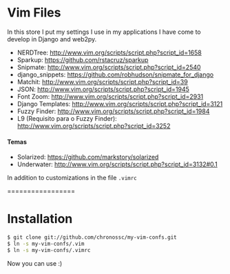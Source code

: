 # Vim Files

In this store I put my settings I use in my applications I have come to develop in Django and web2py.

* NERDTree: http://www.vim.org/scripts/script.php?script_id=1658
* Sparkup: https://github.com/rstacruz/sparkup
* Snipmate: http://www.vim.org/scripts/script.php?script_id=2540
* django_snippets: https://github.com/robhudson/snipmate_for_django
* Matchit: http://www.vim.org/scripts/script.php?script_id=39
* JSON: http://www.vim.org/scripts/script.php?script_id=1945
* Font Zoom: http://www.vim.org/scripts/script.php?script_id=2931
* Django Templates: http://www.vim.org/scripts/script.php?script_id=3121
* Fuzzy Finder: http://www.vim.org/scripts/script.php?script_id=1984
* L9 (Requisito para o Fuzzy Finder): http://www.vim.org/scripts/script.php?script_id=3252

#### Temas
* Solarized: https://github.com/markstory/solarized
* Underwater: http://www.vim.org/scripts/script.php?script_id=3132#0.1


In addition to customizations in the file ``.vimrc``

=================

# Installation

```bash
$ git clone git://github.com/chronossc/my-vim-confs.git
$ ln -s my-vim-confs/.vim
$ ln -s my-vim-confs/.vimrc
```

Now you can use :)
